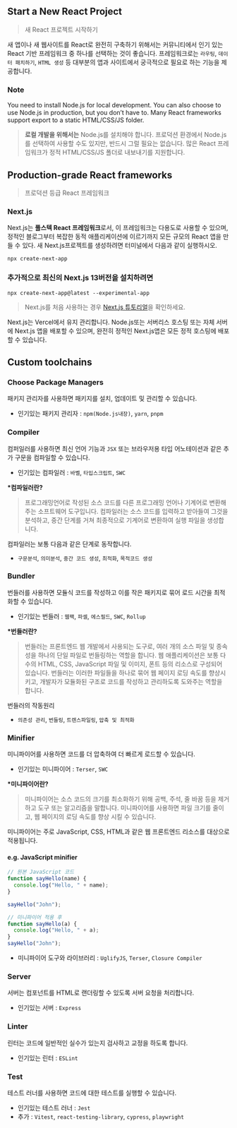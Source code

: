 ## Start a New React Project

> 새 React 프로젝트 시작하기

새 앱이나 새 웹사이트를 React로 완전히 구축하기 위해서는 커뮤니티에서 인기 있는 React 기반 프레임워크 중 하나를 선택하는 것이 좋습니다.
프레임워크로는 `라우팅`, `데이터 패치하기`, `HTML 생성` 등 대부분의 앱과 사이트에서 궁극적으로 필요로 하는 기능을 제공합니다.

### Note

You need to install Node.js for local development. You can also choose to use Node.js in production, but you don’t have to. Many React frameworks support export to a static HTML/CSS/JS folder.

> **로컬 개발을 위해서는** Node.js를 설치해야 합니다. 프로덕션 환경에서 Node.js를 선택하여 사용할 수도 있지만, 반드시 그럴 필요는 없습니다. 많은 React 프레임워크가 정적 HTML/CSS/JS 폴더로 내보내기를 지원합니다.

## Production-grade React frameworks

> 프로덕션 등급 React 프레임워크

### Next.js

Next.js는 **풀스텍 React 프레임워크**로서, 이 프레임워크는 다용도로 사용할 수 있으며, 정적인 블로그부터 복잡한 동적 애플리케이션에 이르기까지 모든 규모의 React 앱을 만들 수 있다. 새 Next.js프로젝트를 생성하려면 터미널에서 다음과 같이 실행하시오.

```shell
npx create-next-app
```

### 추가적으로 최신의 Next.js 13버전을 설치하려면

```shell
npx create-next-app@latest --experimental-app

```

> Next.js를 처음 사용하는 경우 [Next.js 튜토리얼](https://nextjs.org/learn/foundations/about-nextjs)을 확인하세요.

Next.js는 Vercel에서 유지 관리합니다. Node.js또는 서버리스 호스팅 또는 자체 서버에 Next.js 앱을 배포할 수 있으며, 완전히 정적인 Next.js앱은 모든 정적 호스팅에 배포할 수 있습니다.

## Custom toolchains

### Choose Package Managers

패키지 관리자를 사용하면 패키지를 설치, 업데이트 및 관리할 수 있습니다.

- 인기있는 패키지 관리자 : `npm(Node.js내장)`, `yarn`, `pnpm`

### Compiler

컴퍼일러를 사용하면 최신 언어 기능과 `JSX` 또는 브라우저용 타입 어노테이션과 같은 추가 구문을 컴파일할 수 있습니다.

- 인기있는 컴파일러 : `바벨`, `타입스크립트`, `SWC`

**\*컴파일러란?**

> 프로그래밍언어로 작성된 소스 코드를 다른 프로그래밍 언어나 기계어로 변환해주는 소프트웨어 도구입니다. 컴파일러는 소스 코드를 입력하고 받아들여 그것을 분석하고, 중간 단계를 거쳐 최종적으로 기계어로 변환하여 실행 파일을 생성합니다.

컴파일러는 보통 다음과 같은 단계로 동작합니다.

- `구문분석`, `의미분석`, `중간 코드 생성`, `최적화`, `목적코드 생성`

### Bundler

번들러를 사용하면 모듈식 코드를 작성하고 이를 작은 패키지로 묶어 로드 시간을 최적화할 수 있습니다.

- 인기있는 번들러 : `웹팩`, `파셀`, `에스필드`, `SWC`, `Rollup`

**\*번들러란?**

> 번들러는 프론트엔드 웹 개발에서 사용되는 도구로, 여러 개의 소스 파일 및 종속성을 하나의 단일 파일로 번들링하는 역할을 합니다. 웹 애플리케이션은 보통 다수의 HTML, CSS, JavaScript 파일 및 이미지, 폰트 등의 리소스로 구성되어 있습니다. 번들러는 이러한 파일들을 하나로 묶어 웹 페이지 로딩 속도를 향상시키고, 개발자가 모듈화된 구조로 코드를 작성하고 관리하도록 도와주는 역할을 합니다.

번들러의 작동원리

- `의존성 관리`, `번들링`, `트렌스파일링`, `압축 및 최적화`

### Minifier

미니파이어를 사용하면 코드를 더 압축하여 더 빠르게 로드할 수 있습니다.

- 인기있는 미니파이어 : `Terser`, `SWC`

**\*미니파이어란?**

> 미니파이어는 소스 코드의 크기를 최소화하기 위해 공백, 주석, 줄 바꿈 등을 제거하고 도구 또는 알고리즘을 말합니다. 미니파이어를 사용하면 파일 크기를 줄이고, 웹 페이지의 로딩 속도를 향상 시킬 수 있습니다.

미니파이어는 주로 JavaScript, CSS, HTML과 같은 웹 프론트엔드 리소스를 대상으로 적용됩니다.

#### e.g. JavaScript minifier

```js
// 원본 JavaScript 코드
function sayHello(name) {
  console.log("Hello, " + name);
}

sayHello("John");

// 미니파이어 적용 후
function sayHello(a) {
  console.log("Hello, " + a);
}
sayHello("John");
```

- 미니파이어 도구와 라이브러리 : `UglifyJS`, `Terser`, `Closure Compiler`

### Server

서버는 컴포넌트를 HTML로 랜더링할 수 있도록 서버 요청을 처리합니다.

- 인기있는 서버 : `Express`

### Linter

린터는 코드에 일반적인 실수가 있는지 검사하고 교정을 하도록 합니다.

- 인기있는 린터 : `ESLint`

### Test

테스트 러너를 사용하면 코드에 대한 테스트를 실행할 수 있습니다.

- 인기있는 테스트 러너 : `Jest`
- 추가 : `Vitest`, `react-testing-library`, `cypress`, `playwright`
